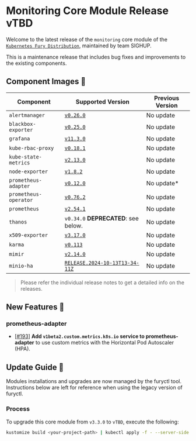 # Monitoring Core Module Release vTBD

Welcome to the latest release of the `monitoring` core module of the [`Kubernetes Fury Distribution`](https://github.com/sighupio/fury-distribution), maintained by team SIGHUP.

This is a maintenance release that includes bug fixes and improvements to the existing components.

## Component Images 🚢

| Component             | Supported Version                                                                                          | Previous Version             |
| --------------------- | ---------------------------------------------------------------------------------------------------------- | ---------------------------- |
| `alertmanager`        | [`v0.26.0`](https://github.com/prometheus/alertmanager/releases/tag/v0.26.0)                               | No update                    |
| `blackbox-exporter`   | [`v0.25.0`](https://github.com/prometheus/blackbox_exporter/releases/tag/v0.25.0)                          | No update                    |
| `grafana`             | [`v11.3.0`](https://github.com/grafana/grafana/releases/tag/v11.3.0)                                       | No update                    |
| `kube-rbac-proxy`     | [`v0.18.1`](https://github.com/brancz/kube-rbac-proxy/releases/tag/v0.18.1)                                | No update                    |
| `kube-state-metrics`  | [`v2.13.0`](https://github.com/kubernetes/kube-state-metrics/releases/tag/v2.13.0)                         | No update                    |
| `node-exporter`       | [`v1.8.2`](https://github.com/prometheus/node_exporter/releases/tag/v1.8.2)                                | No update                    |
| `prometheus-adapter`  | [`v0.12.0`](https://github.com/kubernetes-sigs/prometheus-adapter/releases/tag/v0.12.0)                    | No update*                   |
| `prometheus-operator` | [`v0.76.2`](https://github.com/prometheus-operator/prometheus-operator/releases/tag/v0.76.2)               | No update                    |
| `prometheus`          | [`v2.54.1`](https://github.com/prometheus/prometheus/releases/tag/v2.54.1)                                 | No update                    |
| `thanos`              | `v0.34.0` **DEPRECATED**: see below.                                                                       | No update                    |
| `x509-exporter`       | [`v3.17.0`](https://github.com/enix/x509-certificate-exporter/releases/tag/v3.17.0)                        | No update                    |
| `karma`               | [`v0.113`](https://github.com/prymitive/karma/releases/tag/v0.113)                                         | No update                    |
| `mimir`               | [`v2.14.0`](https://github.com/grafana/mimir/releases/tag/mimir-2.14.0)                                    | No update                    |
| `minio-ha`            | [`RELEASE.2024-10-13T13-34-11Z`](https://github.com/minio/minio/releases/tag/RELEASE.2024-10-13T13-34-11Z) | No update                    |

> Please refer the individual release notes to get a detailed info on the releases.

## New Features 🎉

### prometheus-adapter

- [[#193](https://github.com/sighupio/fury-kubernetes-monitoring/pull/193)] **Add `v1beta2.custom.metrics.k8s.io` service to prometheus-adapter** to use custom metrics with the Horizontal Pod Autoscaler (HPA).

## Update Guide 🦮

Modules installations and upgrades are now managed by the furyctl tool. Instructions below are left for reference when using the legacy version of furyctl.

### Process

To upgrade this core module from `v3.3.0` to `vTBD`, execute the following:

```bash
kustomize build <your-project-path> | kubectl apply -f - --server-side
```
